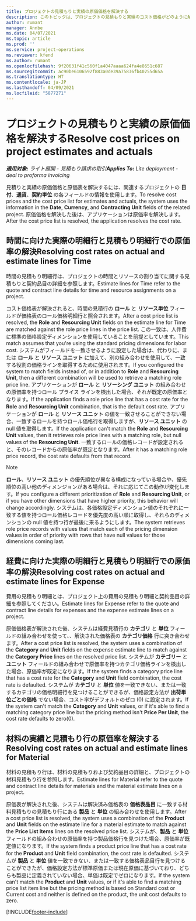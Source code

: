 ```yaml
---
title: プロジェクトの見積もりと実績の原価価格を解決する
description: このトピックは、プロジェクトの見積もりと実績のコスト価格がどのように解決されるかについての情報を提供します。
author: rumant
manager: Annbe
ms.date: 04/07/2021
ms.topic: article
ms.prod: ''
ms.service: project-operations
ms.reviewer: kfend
ms.author: rumant
ms.openlocfilehash: 9f20631f41c560f1a4047aaaa624fa4e8651c687
ms.sourcegitcommit: ac90be6106592f883a0de39a75836fb40255d65a
ms.translationtype: HT
ms.contentlocale: ja-JP
ms.lasthandoff: 04/09/2021
ms.locfileid: "5877271"
---
```

# <a name="resolve-cost-prices-on-project-estimates-and-actuals"></a><span data-ttu-id="aa100-103">プロジェクトの見積もりと実績の原価価格を解決する</span><span class="sxs-lookup"><span data-stu-id="aa100-103">Resolve cost prices on project estimates and actuals</span></span> 

<span data-ttu-id="aa100-104">_**適用対象:** ライト展開 - 見積もり請求の取引_</span><span class="sxs-lookup"><span data-stu-id="aa100-104">_**Applies To:** Lite deployment - deal to proforma invoicing_</span></span>

<span data-ttu-id="aa100-105">見積りと実績の原価価格と原価表を解決するには、関連するプロジェクトの **日付**、**通貨**、**契約単位** の各フィールドの情報を使用します。</span><span class="sxs-lookup"><span data-stu-id="aa100-105">To resolve cost prices and the cost price list for estimates and actuals, the system uses the information in the **Date**, **Currency**, and **Contracting Unit** fields of the related project.</span></span> <span data-ttu-id="aa100-106">原価価格を解決した後は、アプリケーションは原価率を解決します。</span><span class="sxs-lookup"><span data-stu-id="aa100-106">After the cost price list is resolved, the application resolves the cost rate.</span></span>

## <a name="resolving-cost-rates-on-actual-and-estimate-lines-for-time"></a><span data-ttu-id="aa100-107">時間に向けた実際の明細行と見積もり明細行での原価率の解決</span><span class="sxs-lookup"><span data-stu-id="aa100-107">Resolving cost rates on actual and estimate lines for Time</span></span>

<span data-ttu-id="aa100-108">時間の見積もり明細行は、プロジェクトの時間とリソースの割り当てに関する見積もりと契約品目の詳細を参照します。</span><span class="sxs-lookup"><span data-stu-id="aa100-108">Estimate lines for Time refer to the quote and contract line details for time and resource assignments on a project.</span></span>

<span data-ttu-id="aa100-109">コスト価格表が解決されると、時間の見積行の **ロール** と **リソース単位** フィールドが価格表のロール価格明細行と照合されます。</span><span class="sxs-lookup"><span data-stu-id="aa100-109">After a cost price list is resolved, the **Role** and **Resourcing Unit** fields on the estimate line for Time are matched against the role price lines in the price list.</span></span> <span data-ttu-id="aa100-110">この一致は、人件費に標準の価格設定ディメンションを使用していることを前提としています。</span><span class="sxs-lookup"><span data-stu-id="aa100-110">This match assumes that you're using the standard pricing dimensions for labor cost.</span></span> <span data-ttu-id="aa100-111">システムがフィールドを一致させるように設定した場合は、代わりに、または **ロール** と **リソース ユニット** に加えて、別の組み合わせを使用して、一致する役割の価格ラインを取得するために使用されます。</span><span class="sxs-lookup"><span data-stu-id="aa100-111">If you configured the system to match fields instead of, or in addition to **Role** and **Resourcing Unit**, then a different combination will be used to retrieve a matching role price line.</span></span> <span data-ttu-id="aa100-112">アプリケーションが **ロール** と **リソーシング ユニット** の組み合わせの原価率を持つロール プライス ラインを検出した場合、それが既定の原価率となります。</span><span class="sxs-lookup"><span data-stu-id="aa100-112">If the application finds a role price line that has a cost rate for the **Role** and **Resourcing Unit** combination, that is the default cost rate.</span></span> <span data-ttu-id="aa100-113">アプリケーションが **ロール** と **リソース ユニット** の値を一致させることができない場合、一致するロールを持つロール価格行を取得しますが、**リソース ユニット** の null 値を取得します。</span><span class="sxs-lookup"><span data-stu-id="aa100-113">If the application can't match the **Role** and **Resourcing Unit** values, then it retrieves role price lines with a matching role, but null values of the **Resourcing Unit**.</span></span> <span data-ttu-id="aa100-114">一致するロールの価格レコードが設定されると、そのレコードからの原価率が既定となります。</span><span class="sxs-lookup"><span data-stu-id="aa100-114">After it has a matching role price record, the cost rate defaults from that record.</span></span> 

> [!NOTE]
> <span data-ttu-id="aa100-115">**ロール**、**リソース ユニット** の優先順位が異なる構成になっている場合や、優先順位の高い他のディメンジョンがある場合は、それに応じてこの動作が変化します。</span><span class="sxs-lookup"><span data-stu-id="aa100-115">If you configure a different prioritization of **Role** and **Resourcing Unit**, or if you have other dimensions that have higher priority, this behavior will change accordingly.</span></span> <span data-ttu-id="aa100-116">システムは、各価格設定ディメンション値のそれぞれに一致する値を持つロール価格レコードを優先度の高い順に取得し、それらのディメンションの null 値を持つ行が最後に来るようにします。</span><span class="sxs-lookup"><span data-stu-id="aa100-116">The system retrieves role price records with values that match each of the pricing dimension values in order of priority with rows that have null values for those dimensions coming last.</span></span>

## <a name="resolving-cost-rates-on-actual-and-estimate-lines-for-expense"></a><span data-ttu-id="aa100-117">経費に向けた実際の明細行と見積もり明細行での原価率の解決</span><span class="sxs-lookup"><span data-stu-id="aa100-117">Resolving cost rates on actual and estimate lines for Expense</span></span>

<span data-ttu-id="aa100-118">費用の見積もり明細とは、プロジェクト上の費用の見積もり明細と契約品目の詳細を参照してください。</span><span class="sxs-lookup"><span data-stu-id="aa100-118">Estimate lines for Expense refer to the quote and contract line details for expenses and the expense estimate lines on a project.</span></span>

<span data-ttu-id="aa100-119">原価価格表が解決された後、システムは経費見積行の **カテゴリ** と **単位** フィールドの組み合わせを使って、、解決された価格表の **カテゴリ価格** 行に突き合わせます。</span><span class="sxs-lookup"><span data-stu-id="aa100-119">After a cost price list is resolved, the system uses a combination of the **Category** and **Unit** fields on the expense estimate line to match against the **Category Price** lines on the resolved price list.</span></span> <span data-ttu-id="aa100-120">システムが **カテゴリー** と **ユニット** フィールドの組み合わせで原価率を持つカテゴリ価格ラインを検出した場合、原価率が既定になります。</span><span class="sxs-lookup"><span data-stu-id="aa100-120">If the system finds a category price line that has a cost rate for the **Category** and **Unit** field combination, the cost rate is defaulted.</span></span> <span data-ttu-id="aa100-121">システムが **カテゴリ** と **単位** 値を一致できない、または一致するカテゴリの価格明細行を見つけることができるが、価格設定方法が **出荷単位ごとの価格** でない場合、コスト率がデフォルトのゼロ (0) に設定されます。</span><span class="sxs-lookup"><span data-stu-id="aa100-121">If the system can't match the **Category** and **Unit** values, or if it's able to find a matching category price line but the pricing method isn't **Price Per Unit**, the cost rate defaults to zero(0).</span></span>

## <a name="resolving-cost-rates-on-actual-and-estimate-lines-for-material"></a><span data-ttu-id="aa100-122">材料の実績と見積もり行の原価率を解決する</span><span class="sxs-lookup"><span data-stu-id="aa100-122">Resolving cost rates on actual and estimate lines for Material</span></span>

<span data-ttu-id="aa100-123">材料の見積もり行は、材料の見積もりおよび契約品目の詳細と、プロジェクトの材料見積もり行を参照します。</span><span class="sxs-lookup"><span data-stu-id="aa100-123">Estimate lines for Material refer to the quote and contract line details for materials and the material estimate lines on a project.</span></span>

<span data-ttu-id="aa100-124">原価表が解決された後、システムは解決済み価格表の **価格表品目** に一致する材料見積もりの見積もり行にある **製品** と **単位** の組み合わせを使用します。</span><span class="sxs-lookup"><span data-stu-id="aa100-124">After a cost price list is resolved, the system uses a combination of the **Product** and **Unit** fields on the estimate line for a material estimate to match against the **Price List Items** lines on the resolved price list.</span></span> <span data-ttu-id="aa100-125">システムが、**製品** と **単位** フィールドの組み合わせの原価率を持つ製品価格行を見つけた場合、原価率が既定値になります。</span><span class="sxs-lookup"><span data-stu-id="aa100-125">If the system finds a product price line that has a cost rate for the **Product** and **Unit** field combination, the cost rate is defaulted.</span></span> <span data-ttu-id="aa100-126">システムが **製品** と **単位** 値を一致できない、または一致する価格表品目行を見つけることができたが、価格設定方法が標準原価または現在原価に基づいており、どちらも製品に定義されていない場合、単価は既定でゼロになります。</span><span class="sxs-lookup"><span data-stu-id="aa100-126">If the system can't match the **Product** and **Unit** values, or if it's able to find a matching price list item line but the pricing method is based on Standard cost or Current cost and neither is defined on the product, the unit cost defaults to zero.</span></span>


[!INCLUDE[footer-include](../../includes/footer-banner.md)]
